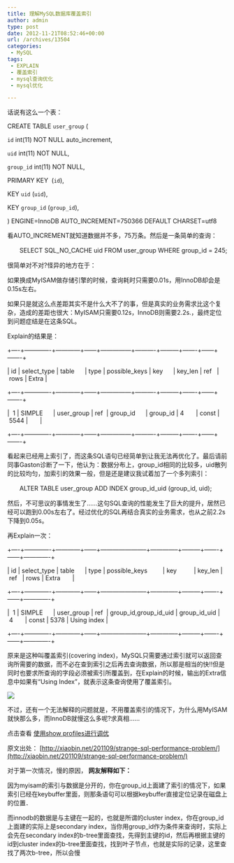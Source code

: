 ```yaml
---
title: 理解MySQL数据库覆盖索引
author: admin
type: post
date: 2012-11-21T08:52:46+00:00
url: /archives/13504
categories:
 - MySQL
tags:
 - EXPLAIN
 - 覆盖索引
 - mysql查询优化
 - mysql优化

---
```

话说有这么一个表：

 CREATE TABLE `user_group` (

 `id` int(11) NOT NULL auto_increment,

 `uid` int(11) NOT NULL,

 `group_id` int(11) NOT NULL,

 PRIMARY KEY  (`id`),

 KEY `uid` (`uid`),

 KEY `group_id` (`group_id`),

 ) ENGINE=InnoDB AUTO_INCREMENT=750366 DEFAULT CHARSET=utf8


看AUTO_INCREMENT就知道数据并不多，75万条。然后是一条简单的查询：

 　　SELECT SQL_NO_CACHE uid FROM user_group WHERE group_id = 245;


很简单对不对?怪异的地方在于：

如果换成MyISAM做存储引擎的时候，查询耗时只需要0.01s，用InnoDB却会是0.15s左右。

如果只是就这么点差距其实不是什么大不了的事，但是真实的业务需求比这个复杂，造成的差距也很大：MyISAM只需要0.12s，InnoDB则需要2.2s.，最终定位到问题症结是在这条SQL。

Explain的结果是：

 +—-+————-+————+——+—————+———-+———+——-+——+——-+

 | id | select_type | table      | type | possible_keys | key      | key_len | ref   | rows | Extra |

 +—-+————-+————+——+—————+———-+———+——-+——+——-+

 |  1 | SIMPLE      | user_group | ref  | group_id      | group_id | 4       | const | 5544 |       |

 +—-+————-+————+——+—————+———-+———+——-+——+——-+


看起来已经用上索引了，而这条SQL语句已经简单到让我无法再优化了。最后请前同事Gaston诊断了一下，他认为：数据分布上，group_id相同的比较多，uid散列的比较均匀，加索引的效果一般，但是还是建议我试着加了一个多列索引：

 　　ALTER TABLE user_group ADD INDEX group_id_uid (group_id, uid);


然后，不可思议的事情发生了……这句SQL查询的性能发生了巨大的提升，居然已经可以跑到0.00s左右了。经过优化的SQL再结合真实的业务需求，也从之前2.2s下降到0.05s。

再Explain一次：

 +—-+————-+————+——+———————–+————–+———+——-+——+————-+

 | id | select_type | table      | type | possible_keys         | key          | key_len | ref   | rows | Extra       |

 +—-+————-+————+——+———————–+————–+———+——-+——+————-+

 |  1 | SIMPLE      | user_group | ref  | group_id,group_id_uid | group_id_uid | 4       | const | 5378 | Using index |

 +—-+————-+————+——+———————–+————–+———+——-+——+————-+


原来是这种叫覆盖索引(covering index)，MySQL只需要通过索引就可以返回查询所需要的数据，而不必在查到索引之后再去查询数据，所以那是相当的快!!但是同时也要求所查询的字段必须被索引所覆盖到，在Explain的时候，输出的Extra信息中如果有“Using Index”，就表示这条查询使用了覆盖索引。

[![](http://blog.haohtml.com/wp-content/uploads/2012/11/mysql-vovering-index.jpg)](http://blog.haohtml.com/wp-content/uploads/2012/11/mysql-vovering-index.jpg)

不过，还有一个无法解释的问题就是，不用覆盖索引的情况下，为什么用MyISAM就快那么多，而InnoDB就慢这么多呢?求真相……

点击查看 [使用show profiles进行调优](http://blog.haohtml.com/archives/4561)

原文出处： [http://xiaobin.net/201109/strange-sql-performance-problem/](http://xiaobin.net/201109/strange-sql-performance-problem/)

对于第一次情况，慢的原因， **网友解释如下：**

因为myisam的索引与数据是分开的，你在group_id上面建了索引的情况下，如果索引已经在keybuffer里面，则那条语句可以根据keybuffer直接定位记录在磁盘上的位置．

而innodb的数据是与主键在一起的，也就是所谓的cluster index，你在group_id上面建的实际上是secondary index，当你用group_id作为条件来查询时，实际上会先在secondary index的b-tree里面查找，先得到主键的id，然后再根据主键的id到cluster index的b-tree里面查找，找到叶子节点，也就是实际的记录，这里查找了两次b-tree，所以会慢